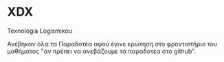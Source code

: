 # XDX
Texnologia Logismikou


Ανέβηκαν όλα τα Παραδοτέα αφού έγινε ερώτηση στο φροντιστήριο του μαθήματος "αν πρέπει να ανεβάζουμε τα παραδοτέα στο github".
